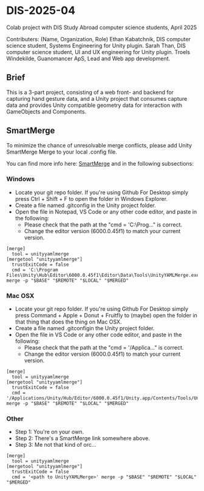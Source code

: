 # DIS-2025-04
Colab project with DIS Study Abroad computer science students, April 2025

Contributers:
(Name, Organization, Role)
Ethan Kabatchnik, DIS computer science student, Systems Engineering for Unity plugin.
Sarah Than, DIS computer science student, UI and UX engineering for Unity plugin.
Troels Windekilde, Guanomancer ApS, Lead and Web app development.

## Brief
This is a 3-part project, consisting of a web front- and backend for capturing hand gesture data, and a Unity project that consumes capture data and provides Unity compatible geometry data for interaction with GameObjects and Components.

## SmartMerge
To minimize the chance of unresolvable merge conflicts, please add Unity SmartMerge Merge to your local .config file.

You can find more info here: [SmartMerge](https://docs.unity3d.com/Manual/SmartMerge.html) and in the following subsections:

### Windows
- Locate your git repo folder. If you're using Github For Desktop simply press Ctrl + Shift + F to open the folder in Windows Explorer.
- Create a file named .gitconfig in the Unity project folder.
- Open the file in Notepad, VS Code or any other code editor, and paste in the following:
  - Please check that the path at the "cmd = 'C:\Prog..." is correct.
  - Change the editor version (6000.0.45f1) to match your current version.

```
[merge]
  tool = unityyamlmerge
[mergetool "unityyamlmerge"]
  trustExitCode = false
  cmd = 'C:\Program Files\Unity\Hub\Editor\6000.0.45f1\Editor\Data\Tools\UnityYAMLMerge.exe' merge -p "$BASE" "$REMOTE" "$LOCAL" "$MERGED"
```

### Mac OSX
- Locate your git repo folder. If you're using Github For Desktop simply press Command + Apple + Donut + Fruitfly to (maybe) open the folder in that thing that does the thing on Mac OSX.
- Create a file named .gitconfigin the Unity project folder.
- Open the file in VS Code or any other code editor, and paste in the following:
  - Please check that the path at the "cmd = '/Applica..." is correct.
  - Change the editor version (6000.0.45f1) to match your current version.

```
[merge]
  tool = unityyamlmerge
[mergetool "unityyamlmerge"]
  trustExitCode = false
  cmd = '/Applications/Unity/Hub/Editor/6000.0.45f1/Unity.app/Contents/Tools/UnityYAMLMerge' merge -p "$BASE" "$REMOTE" "$LOCAL" "$MERGED"
```

### Other
- Step 1: You're on your own.
- Step 2: There's a SmartMerge link somewhere above.
- Step 3: Me not that kind of orc...

```
[merge]
  tool = unityyamlmerge
[mergetool "unityyamlmerge"]
  trustExitCode = false
  cmd = '<path to UnityYAMLMerge>' merge -p "$BASE" "$REMOTE" "$LOCAL" "$MERGED"
```
